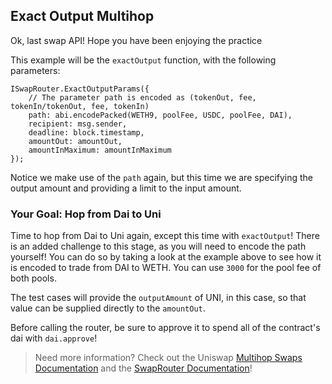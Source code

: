 ## Exact Output Multihop 

Ok, last swap API! Hope you have been enjoying the practice <emoji id="smiley" />

This example will be the `exactOutput` function, with the following parameters:

```solidity
ISwapRouter.ExactOutputParams({
    // The parameter path is encoded as (tokenOut, fee, tokenIn/tokenOut, fee, tokenIn)
    path: abi.encodePacked(WETH9, poolFee, USDC, poolFee, DAI),
    recipient: msg.sender,
    deadline: block.timestamp,
    amountOut: amountOut,
    amountInMaximum: amountInMaximum
});
```

<emoji id="point_up" /> Notice we make use of the `path` again, but this time we are specifying the output amount and providing a limit to the input amount. 

### <emoji id="checkered_flag" /> Your Goal: Hop from Dai to Uni <emoji id="rabbit" />

Time to hop from Dai to Uni again, except this time with `exactOutput`! There is an added challenge to this stage, as you will need to encode the path yourself! You can do so by taking a look at the example above to see how it is encoded to trade from DAI to WETH. You can use `3000` for the pool fee of both pools.

The test cases will provide the `outputAmount` of UNI, in this case, so that value can be supplied directly to the `amountOut`. 

Before calling the router, be sure to approve it to spend all of the contract's dai with `dai.approve`!

> <emoji id="book" /> Need more information? Check out the Uniswap [Multihop Swaps Documentation](https://docs.uniswap.org/protocol/guides/swaps/multihop-swaps) and the [SwapRouter Documentation](https://docs.uniswap.org/protocol/reference/periphery/interfaces/ISwapRouter)!